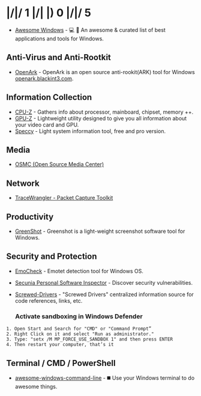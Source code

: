 # |/|/ 1 |/| |) 0 |/|/ 5

- [Awesome Windows](https://github.com/Awesome-Windows/Awesome) - 💻 🎉 An awesome & curated list of best applications and tools for Windows. 

## Anti-Virus and Anti-Rootkit
- [OpenArk](https://github.com/BlackINT3/OpenArk) - OpenArk is an open source anti-rookit(ARK) tool for Windows [openark.blackint3.com](https://openark.blackint3.com).

## Information Collection
- [CPU-Z](https://www.cpuid.com/softwares/cpu-z.html) - Gathers info about processor, mainboard, chipset, memory ++.
- [GPU-Z](https://www.techpowerup.com/download/techpowerup-gpu-z) - Lightweight utility designed to give you all information about your video card and GPU.
- [Speccy](https://www.ccleaner.com/speccy) - Light system information tool, free and pro version.

## Media
- [OSMC (Open Source Media Center)](https://osmc.tv)

## Network
- [TraceWrangler - Packet Capture Toolkit](https://www.tracewrangler.com)

## Productivity
- [GreenShot](https://github.com/greenshot/greenshot) - Greenshot is a light-weight screenshot software tool for Windows.

## Security and Protection
- [EmoCheck](https://github.com/JPCERTCC/EmoCheck) - Emotet detection tool for Windows OS.
- [Secunia Personal Software Inspector](https://secunia-personal-software-inspector.en.softonic.com/#older-versions) - Discover security vulnerabilities.
- [Screwed-Drivers](https://github.com/eclypsium/Screwed-Drivers) - "Screwed Drivers" centralized information source for code references, links, etc.

  ### Activate sandboxing in Windows Defender
````
1. Open Start and Search for "CMD" or "Command Prompt”
2. Right Click on it and select "Run as administrator."
3. Type: "setx /M MP_FORCE_USE_SANDBOX 1" and then press ENTER
4. Then restart your computer, that’s it
````
## Terminal / CMD / PowerShell
- [awesome-windows-command-line](https://github.com/Awesome-Windows/awesome-windows-command-line) - ◼️ Use your Windows terminal to do awesome things.
